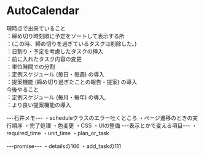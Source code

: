 # AutoCalendar
現時点で出来ていること<br/>
：締め切り時刻順に予定をソートして表示する所<br/>
：(この時、締め切りを過ぎているタスクは削除した。)<br/>
：日割り・予定を考慮したタスクの挿入<br/>
：前に入れたタスク内容の変更<br/>
：単位時間での分割<br/>
：定例スケジュール (毎日・毎週) の導入 <br/>
：提案機能 (締め切り過ぎたことの報告・提案) の導入 <br/>
今後やること<br/>
：定例スケジュール (毎月・毎年) の導入, <br/>
：より良い提案機能の導入 <br/> 

---石井メモ---
・scheduleクラスのエラー吐くところ
・ページ遷移のときの実行順序
・完了処理
・色変更
・CSS
・UIの整備
---表示とかで変える項目---
・required_time
・unit_time
・plan_or_task

---promise---
・detailsの166
・add_taskの111
